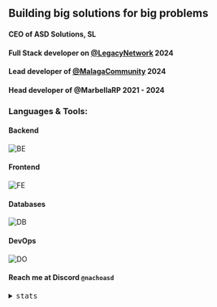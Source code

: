 ## Building big solutions for big problems
#### CEO of ASD Solutions, SL

#### Full Stack developer on [@LegacyNetwork](https://linktr.ee/LegacyNet) 2024
#### Lead developer of [@MalagaCommunity](https://malagacommunity.es/) 2024
#### Head developer of @MarbellaRP 2021 - 2024

### Languages & Tools:
#### Backend
![BE](https://skillicons.dev/icons?i=go,lua,nodejs,ts,cpp,python)
#### Frontend
![FE](https://skillicons.dev/icons?i=nextjs,tailwind,js,react,vite,webpack)
#### Databases
![DB](https://skillicons.dev/icons?i=redis,mysql,mongodb)
#### DevOps
![DO](https://skillicons.dev/icons?i=docker,github,linux)

#### Reach me at Discord `@nachoasd`

<details>
    <summary>
      <samp>stats</samp>
    </summary>
    <img src="https://wakatime.com/share/@NachoASD/63e7fdcb-a0d0-48d9-94c9-3971a19b9a6f.svg"></img>
</details>
